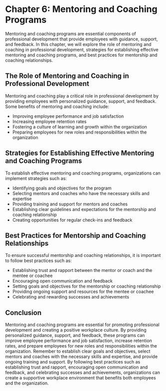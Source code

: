 Chapter 6: Mentoring and Coaching Programs
==========================================

Mentoring and coaching programs are essential components of professional development that provide employees with guidance, support, and feedback. In this chapter, we will explore the role of mentoring and coaching in professional development, strategies for establishing effective mentoring and coaching programs, and best practices for mentorship and coaching relationships.

The Role of Mentoring and Coaching in Professional Development
--------------------------------------------------------------

Mentoring and coaching play a critical role in professional development by providing employees with personalized guidance, support, and feedback. Some benefits of mentoring and coaching include:

* Improving employee performance and job satisfaction
* Increasing employee retention rates
* Fostering a culture of learning and growth within the organization
* Preparing employees for new roles and responsibilities within the organization

Strategies for Establishing Effective Mentoring and Coaching Programs
---------------------------------------------------------------------

To establish effective mentoring and coaching programs, organizations can implement strategies such as:

* Identifying goals and objectives for the program
* Selecting mentors and coaches who have the necessary skills and expertise
* Providing training and support for mentors and coaches
* Establishing clear guidelines and expectations for the mentorship and coaching relationship
* Creating opportunities for regular check-ins and feedback

Best Practices for Mentorship and Coaching Relationships
--------------------------------------------------------

To ensure successful mentorship and coaching relationships, it is important to follow best practices such as:

* Establishing trust and rapport between the mentor or coach and the mentee or coachee
* Encouraging open communication and feedback
* Setting goals and objectives for the mentorship or coaching relationship
* Providing ongoing support and resources for the mentee or coachee
* Celebrating and rewarding successes and achievements

Conclusion
----------

Mentoring and coaching programs are essential for promoting professional development and creating a positive workplace culture. By providing personalized guidance, support, and feedback, these programs can improve employee performance and job satisfaction, increase retention rates, and prepare employees for new roles and responsibilities within the organization. Remember to establish clear goals and objectives, select mentors and coaches with the necessary skills and expertise, and provide ongoing training and support. By following best practices such as establishing trust and rapport, encouraging open communication and feedback, and celebrating successes and achievements, organizations can create a supportive workplace environment that benefits both employees and the organization.
